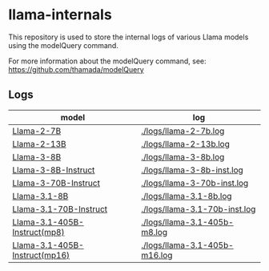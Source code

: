 # llama-internals

This repository is used to store the internal logs of various Llama models using the modelQuery command.

For more information about the modelQuery command, see: https://github.com/thamada/modelQuery

## Logs

| model | log |
| ----- | ----- |
| [Llama-2-7B](https://huggingface.co/meta-llama/Llama-2-7b) | [./logs/llama-2-7b.log](./logs/llama-2-7b.log) |
| [Llama-2-13B](https://huggingface.co/meta-llama/Llama-2-13b) | [./logs/llama-2-13b.log](./logs/llama-2-13b.log) |
| [Llama-3-8B](https://huggingface.co/meta-llama/Meta-Llama-3-8B) | [./logs/llama-3-8b.log](logs/llama-3-8b.log) | 
| [Llama-3-8B-Instruct](https://huggingface.co/meta-llama/Meta-Llama-3-8B-Instruct) | [./logs/llama-3-8b-inst.log](logs/llama-3-8b-inst.log) | 
| [Llama-3-70B-Instruct](https://huggingface.co/meta-llama/Meta-Llama-3-70B-Instruct)     | [./logs/llama-3-70b-inst.log](./logs/llama-3-70b-inst.log) |
| [Llama-3.1-8B](https://huggingface.co/meta-llama/Meta-Llama-3.1-8B) | [./logs/llama-3.1-8b.log](./logs/llama-3.1-8b.log) |
| [Llama-3.1-70B-Instruct](https://huggingface.co/meta-llama/Meta-Llama-3.1-70B-Instruct) | [./logs/llama-3.1-70b-inst.log](./logs/llama-3.1-70b-inst.log) |
| [Llama-3.1-405B-Instruct(mp8)](https://huggingface.co/meta-llama/Meta-Llama-3.1-405B-Instruct) | [./logs/llama-3.1-405b-m8.log](./logs/llama-3.1-405b-m8.log) | 
| [Llama-3.1-405B-Instruct(mp16)](https://huggingface.co/meta-llama/Meta-Llama-3.1-405B-Instruct) | [./logs/llama-3.1-405b-m16.log](./logs/llama-3.1-405b-m16.log) | 

